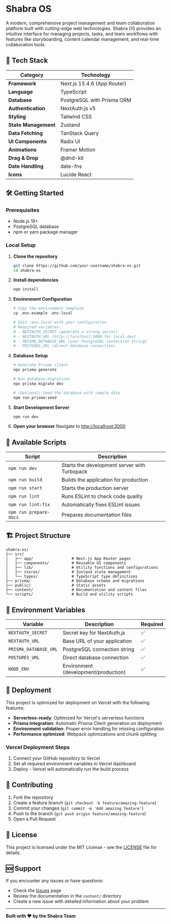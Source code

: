 # Shabra OS

A modern, comprehensive project management and team collaboration platform built with cutting-edge web technologies. Shabra OS provides an intuitive interface for managing projects, tasks, and team workflows with features like storyboarding, content calendar management, and real-time collaboration tools.

## 🚀 Tech Stack

| Category             | Technology                  |
| -------------------- | --------------------------- |
| **Framework**        | Next.js 15.4.6 (App Router) |
| **Language**         | TypeScript                  |
| **Database**         | PostgreSQL with Prisma ORM  |
| **Authentication**   | NextAuth.js v5              |
| **Styling**          | Tailwind CSS                |
| **State Management** | Zustand                     |
| **Data Fetching**    | TanStack Query              |
| **UI Components**    | Radix UI                    |
| **Animations**       | Framer Motion               |
| **Drag & Drop**      | @dnd-kit                    |
| **Date Handling**    | date-fns                    |
| **Icons**            | Lucide React                |

## 🛠️ Getting Started

### Prerequisites

- Node.js 18+
- PostgreSQL database
- npm or yarn package manager

### Local Setup

1. **Clone the repository**

   ```bash
   git clone https://github.com/your-username/shabra-os.git
   cd shabra-os
   ```

2. **Install dependencies**

   ```bash
   npm install
   ```

3. **Environment Configuration**

   ```bash
   # Copy the environment template
   cp .env.example .env.local

   # Edit .env.local with your configuration
   # Required variables:
   # - NEXTAUTH_SECRET (generate a strong secret)
   # - NEXTAUTH_URL (http://localhost:3000 for local dev)
   # - PRISMA_DATABASE_URL (your PostgreSQL connection string)
   # - POSTGRES_URL (direct database connection)
   ```

4. **Database Setup**

   ```bash
   # Generate Prisma client
   npx prisma generate

   # Run database migrations
   npx prisma migrate dev

   # (Optional) Seed the database with sample data
   npm run prisma:seed
   ```

5. **Start Development Server**

   ```bash
   npm run dev
   ```

6. **Open your browser**
   Navigate to [http://localhost:3000](http://localhost:3000)

## 📜 Available Scripts

| Script                 | Description                                  |
| ---------------------- | -------------------------------------------- |
| `npm run dev`          | Starts the development server with Turbopack |
| `npm run build`        | Builds the application for production        |
| `npm run start`        | Starts the production server                 |
| `npm run lint`         | Runs ESLint to check code quality            |
| `npm run lint:fix`     | Automatically fixes ESLint issues            |
| `npm run prepare-docs` | Prepares documentation files                 |

## 🏗️ Project Structure

```
shabra-os/
├── src/
│   ├── app/                 # Next.js App Router pages
│   ├── components/          # Reusable UI components
│   ├── lib/                 # Utility functions and configurations
│   ├── stores/              # Zustand state management
│   └── types/               # TypeScript type definitions
├── prisma/                  # Database schema and migrations
├── public/                  # Static assets
├── content/                 # Documentation and content files
└── scripts/                 # Build and utility scripts
```

## 🔐 Environment Variables

| Variable              | Description                          | Required |
| --------------------- | ------------------------------------ | -------- |
| `NEXTAUTH_SECRET`     | Secret key for NextAuth.js           | ✅       |
| `NEXTAUTH_URL`        | Base URL of your application         | ✅       |
| `PRISMA_DATABASE_URL` | PostgreSQL connection string         | ✅       |
| `POSTGRES_URL`        | Direct database connection           | ✅       |
| `NODE_ENV`            | Environment (development/production) | ✅       |

## 🚀 Deployment

This project is optimized for deployment on Vercel with the following features:

- **Serverless-ready**: Optimized for Vercel's serverless functions
- **Prisma integration**: Automatic Prisma Client generation on deployment
- **Environment validation**: Proper error handling for missing configuration
- **Performance optimized**: Webpack optimizations and chunk splitting

### Vercel Deployment Steps

1. Connect your GitHub repository to Vercel
2. Set all required environment variables in Vercel dashboard
3. Deploy - Vercel will automatically run the build process

## 🤝 Contributing

1. Fork the repository
2. Create a feature branch (`git checkout -b feature/amazing-feature`)
3. Commit your changes (`git commit -m 'Add amazing feature'`)
4. Push to the branch (`git push origin feature/amazing-feature`)
5. Open a Pull Request

## 📄 License

This project is licensed under the MIT License - see the [LICENSE](LICENSE) file for details.

## 🆘 Support

If you encounter any issues or have questions:

- Check the [Issues](https://github.com/your-username/shabra-os/issues) page
- Review the documentation in the `content/` directory
- Create a new issue with detailed information about your problem

---

**Built with ❤️ by the Shabra Team**

